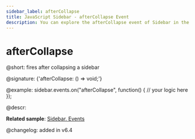 ```yaml
---
sidebar_label: afterCollapse
title: JavaScript Sidebar - afterCollapse Event 
description: You can explore the afterCollapse event of Sidebar in the documentation of the DHTMLX JavaScript UI library. Browse developer guides and API reference, try out code examples and live demos, and download a free 30-day evaluation version of DHTMLX Suite.
---
```


# afterCollapse

@short: fires after collapsing a sidebar

@signature: {'afterCollapse: () => void;'}

@example:
sidebar.events.on("afterCollapse", function() {
    // your logic here
});

@descr:

**Related sample**: [Sidebar. Events](https://snippet.dhtmlx.com/qfddiu3i?tag=sidebar)

@changelog: added in v6.4

[comment]: # (@related: sidebar/events.md)
